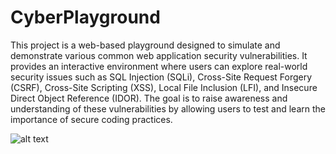 # CyberPlayground

This project is a web-based playground designed to simulate and demonstrate various common web application security vulnerabilities. It provides an interactive environment where users can explore real-world security issues such as SQL Injection (SQLi), Cross-Site Request Forgery (CSRF), Cross-Site Scripting (XSS), Local File Inclusion (LFI), and Insecure Direct Object Reference (IDOR). The goal is to raise awareness and understanding of these vulnerabilities by allowing users to test and learn the importance of secure coding practices.

![alt text](https://github.com/Nabster101/CyberPlayground/tree/main/app/logo.png?raw=true)
